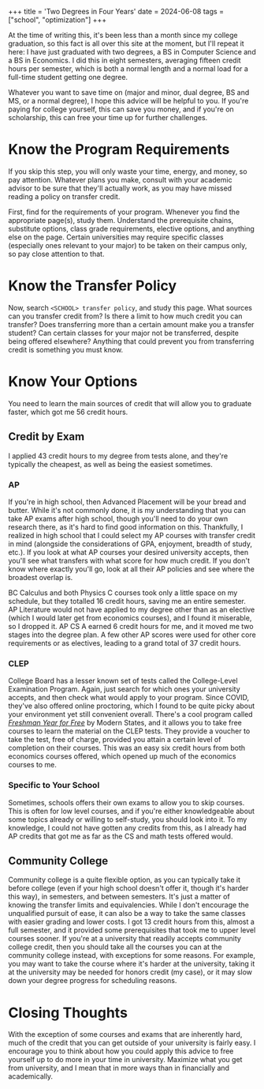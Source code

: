 +++
title = 'Two Degrees in Four Years'
date = 2024-06-08
tags = ["school", "optimization"]
+++

At the time of writing this, it's been less than a month since my college graduation, so this fact is all over this site at the moment, but I'll repeat it here: I have just graduated with two degrees, a BS in Computer Science and a BS in Economics.
I did this in eight semesters, averaging fifteen credit hours per semester, which is both a normal length and a normal load for a full-time student getting one degree.

Whatever you want to save time on (major and minor, dual degree, BS and MS, or a normal degree), I hope this advice will be helpful to you.
If you're paying for college yourself, this can save you money, and if you're on scholarship, this can free your time up for further challenges.

# Know the Program Requirements

If you skip this step, you will only waste your time, energy, and money, so pay attention.
Whatever plans you make, consult with your academic advisor to be sure that they'll actually work, as you may have missed reading a policy on transfer credit.

First, find for the requirements of your program.
Whenever you find the appropriate page(s), study them.
Understand the prerequisite chains, substitute options, class grade requirements, elective options, and anything else on the page.
Certain universities may require specific classes (especially ones relevant to your major) to be taken on their campus only, so pay close attention to that.

# Know the Transfer Policy

Now, search `<SCHOOL> transfer policy`, and study this page.
What sources can you transfer credit from?
Is there a limit to how much credit you can transfer?
Does transferring more than a certain amount make you a transfer student?
Can certain classes for your major not be transferred, despite being offered elsewhere?
Anything that could prevent you from transferring credit is something you must know.

# Know Your Options

You need to learn the main sources of credit that will allow you to graduate faster, which got me 56 credit hours.

## Credit by Exam

I applied 43 credit hours to my degree from tests alone, and they're typically the cheapest, as well as being the easiest sometimes.

### AP

If you're in high school, then Advanced Placement will be your bread and butter.
While it's not commonly done, it is my understanding that you can take AP exams after high school, though you'll need to do your own research there, as it's hard to find good information on this.
Thankfully, I realized in high school that I could select my AP courses with transfer credit in mind (alongside the considerations of GPA, enjoyment, breadth of study, etc.).
If you look at what AP courses your desired university accepts, then you'll see what transfers with what score for how much credit.
If you don't know where exactly you'll go, look at all their AP policies and see where the broadest overlap is.

BC Calculus and both Physics C courses took only a little space on my schedule, but they totalled 16 credit hours, saving me an entire semester.
AP Literature would not have applied to my degree other than as an elective (which I would later get from economics courses), and I found it miserable, so I dropped it.
AP CS A earned 6 credit hours for me, and it moved me two stages into the degree plan.
A few other AP scores were used for other core requirements or as electives, leading to a grand total of 37 credit hours.

### CLEP

College Board has a lesser known set of tests called the College-Level Examination Program.
Again, just search for which ones your university accepts, and then check what would apply to your program.
Since COVID, they've also offered online proctoring, which I found to be quite picky about your environment yet still convenient overall.
There's a cool program called [*Freshman Year for Free*](https://modernstates.org/) by Modern States, and it allows you to take free courses to learn the material on the CLEP tests.
They provide a voucher to take the test, free of charge, provided you attain a certain level of completion on their courses.
This was an easy six credit hours from both economics courses offered, which opened up much of the economics courses to me.

### Specific to Your School

Sometimes, schools offers their own exams to allow you to skip courses.
This is often for low level courses, and if you're either knowledgeable about some topics already or willing to self-study, you should look into it.
To my knowledge, I could not have gotten any credits from this, as I already had AP credits that got me as far as the CS and math tests offered would.

## Community College

Community college is a quite flexible option, as you can typically take it before college (even if your high school doesn't offer it, though it's harder this way), in semesters, and between semesters.
It's just a matter of knowing the transfer limits and equivalencies.
While I don't encourage the unqualified pursuit of ease, it can also be a way to take the same classes with easier grading and lower costs.
I got 13 credit hours from this, almost a full semester, and it provided some prerequisites that took me to upper level courses sooner.
If you're at a university that readily accepts community college credit, then you should take all the courses you can at the community college instead, with exceptions for some reasons.
For example, you may want to take the course where it's harder at the university, taking it at the university may be needed for honors credit (my case), or it may slow down your degree progress for scheduling reasons.

# Closing Thoughts

With the exception of some courses and exams that are inherently hard, much of the credit that you can get outside of your university is fairly easy.
I encourage you to think about how you could apply this advice to free yourself up to do more in your time in university.
Maximize what you get from university, and I mean that in more ways than in financially and academically.
